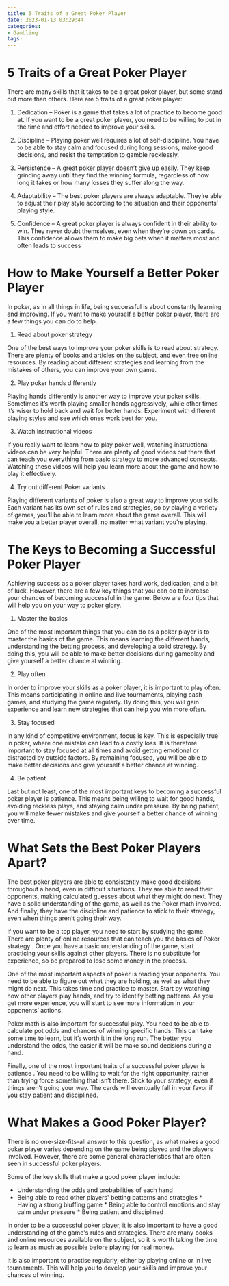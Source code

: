 ```yaml
---
title: 5 Traits of a Great Poker Player 
date: 2023-01-13 03:29:44
categories:
- Gambling
tags:
---
```



#  5 Traits of a Great Poker Player 

There are many skills that it takes to be a great poker player, but some stand out more than others. Here are 5 traits of a great poker player:

1. Dedication – Poker is a game that takes a lot of practice to become good at. If you want to be a great poker player, you need to be willing to put in the time and effort needed to improve your skills.

2. Discipline – Playing poker well requires a lot of self-discipline. You have to be able to stay calm and focused during long sessions, make good decisions, and resist the temptation to gamble recklessly.

3. Persistence – A great poker player doesn’t give up easily. They keep grinding away until they find the winning formula, regardless of how long it takes or how many losses they suffer along the way.

4. Adaptability – The best poker players are always adaptable. They’re able to adjust their play style according to the situation and their opponents’ playing style.

5. Confidence – A great poker player is always confident in their ability to win. They never doubt themselves, even when they’re down on cards. This confidence allows them to make big bets when it matters most and often leads to success

#  How to Make Yourself a Better Poker Player 

In poker, as in all things in life, being successful is about constantly learning and improving. If you want to make yourself a better poker player, there are a few things you can do to help.

1. Read about poker strategy

One of the best ways to improve your poker skills is to read about strategy. There are plenty of books and articles on the subject, and even free online resources. By reading about different strategies and learning from the mistakes of others, you can improve your own game.

2. Play poker hands differently

Playing hands differently is another way to improve your poker skills. Sometimes it’s worth playing smaller hands aggressively, while other times it’s wiser to hold back and wait for better hands. Experiment with different playing styles and see which ones work best for you.

3. Watch instructional videos

If you really want to learn how to play poker well, watching instructional videos can be very helpful. There are plenty of good videos out there that can teach you everything from basic strategy to more advanced concepts. Watching these videos will help you learn more about the game and how to play it effectively.

4. Try out different Poker variants

Playing different variants of poker is also a great way to improve your skills. Each variant has its own set of rules and strategies, so by playing a variety of games, you’ll be able to learn more about the game overall. This will make you a better player overall, no matter what variant you’re playing.

#  The Keys to Becoming a Successful Poker Player 

Achieving success as a poker player takes hard work, dedication, and a bit of luck. However, there are a few key things that you can do to increase your chances of becoming successful in the game. Below are four tips that will help you on your way to poker glory.

1. Master the basics

One of the most important things that you can do as a poker player is to master the basics of the game. This means learning the different hands, understanding the betting process, and developing a solid strategy. By doing this, you will be able to make better decisions during gameplay and give yourself a better chance at winning.

2. Play often

In order to improve your skills as a poker player, it is important to play often. This means participating in online and live tournaments, playing cash games, and studying the game regularly. By doing this, you will gain experience and learn new strategies that can help you win more often.

3. Stay focused

In any kind of competitive environment, focus is key. This is especially true in poker, where one mistake can lead to a costly loss. It is therefore important to stay focused at all times and avoid getting emotional or distracted by outside factors. By remaining focused, you will be able to make better decisions and give yourself a better chance at winning.

4. Be patient

Last but not least, one of the most important keys to becoming a successful poker player is patience. This means being willing to wait for good hands, avoiding reckless plays, and staying calm under pressure. By being patient, you will make fewer mistakes and give yourself a better chance of winning over time.

#  What Sets the Best Poker Players Apart? 

The best poker players are able to consistently make good decisions throughout a hand, even in difficult situations. They are able to read their opponents, making calculated guesses about what they might do next. They have a solid understanding of the game, as well as the Poker math involved. And finally, they have the discipline and patience to stick to their strategy, even when things aren’t going their way.

If you want to be a top player, you need to start by studying the game. There are plenty of online resources that can teach you the basics of Poker strategy . Once you have a basic understanding of the game, start practicing your skills against other players. There is no substitute for experience, so be prepared to lose some money in the process.

One of the most important aspects of poker is reading your opponents. You need to be able to figure out what they are holding, as well as what they might do next. This takes time and practice to master. Start by watching how other players play hands, and try to identify betting patterns. As you get more experience, you will start to see more information in your opponents’ actions.

Poker math is also important for successful play. You need to be able to calculate pot odds and chances of winning specific hands. This can take some time to learn, but it’s worth it in the long run. The better you understand the odds, the easier it will be make sound decisions during a hand.

Finally, one of the most important traits of a successful poker player is patience . You need to be willing to wait for the right opportunity, rather than trying force something that isn’t there. Stick to your strategy, even if things aren’t going your way. The cards will eventually fall in your favor if you stay patient and disciplined.

#  What Makes a Good Poker Player?

There is no one-size-fits-all answer to this question, as what makes a good poker player varies depending on the game being played and the players involved. However, there are some general characteristics that are often seen in successful poker players.

Some of the key skills that make a good poker player include:

* Understanding the odds and probabilities of each hand
 * Being able to read other players' betting patterns and strategies * Having a strong bluffing game * Being able to control emotions and stay calm under pressure * Being patient and disciplined

In order to be a successful poker player, it is also important to have a good understanding of the game's rules and strategies. There are many books and online resources available on the subject, so it is worth taking the time to learn as much as possible before playing for real money.

It is also important to practise regularly, either by playing online or in live tournaments. This will help you to develop your skills and improve your chances of winning.